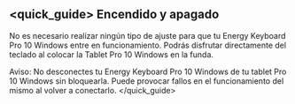 ## <quick_guide> Encendido y apagado

No es necesario realizar ningún tipo de ajuste para que tu Energy Keyboard Pro 10 Windows entre en funcionamiento. Podrás disfrutar directamente del teclado al colocar la Tablet Pro 10 Windows en la funda.

Aviso: No desconectes tu Energy Keyboard Pro 10 Windows de tu tablet Pro 10 Windows sin bloquearla. Puede provocar fallos en el funcionamiento del mismo al volver a conectarlo.
</quick_guide>
